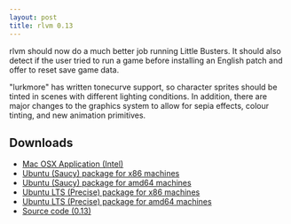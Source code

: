 ```yaml
---
layout: post
title: rlvm 0.13
---
```


rlvm should now do a much better job running Little Busters. It should also detect if the user tried to run a game before installing an English patch and offer to reset save game data.

"lurkmore" has written tonecurve support, so character sprites should be tinted in scenes with different lighting conditions. In addition, there are major changes to the graphics system to allow for sepia effects, colour tinting, and new animation primitives.

<div class="downloadinfo">
<h2>Downloads</h2>
<ul>
  <li class="macicon">
    <a href="https://github.com/eglaysher/rlvm/releases/download/release-0.13/rlvm_0.13.dmg"
       onClick="_gaq.push(['_trackEvent', 'Download', 'rlvm_0.13.dmg']);">
      Mac OSX Application (Intel)
    </a>
  </li>
  <li class="ubuntuicon">
    <a href="https://github.com/eglaysher/rlvm/releases/download/release-0.13-saucy/rlvm_0.13.1_i386.deb"
     onClick="_gaq.push(['_trackEvent', 'Download', 'rlvm_0.13.1_i386.deb']);">
      Ubuntu (Saucy) package for x86 machines
    </a>
  </li>
  <li class="ubuntuicon">
    <a href="https://github.com/eglaysher/rlvm/releases/download/release-0.13-saucy/rlvm_0.13.1_amd64.deb"
     onClick="_gaq.push(['_trackEvent', 'Download', 'rlvm_0.13.1_amd64.deb']);">
      Ubuntu (Saucy) package for amd64 machines
    </a>
  </li>
  <li class="ubuntuicon">
    <a href="https://github.com/eglaysher/rlvm/releases/download/release-0.13/rlvm_0.13_i386.deb"
     onClick="_gaq.push(['_trackEvent', 'Download', 'rlvm_0.13_i386.deb']);">
      Ubuntu LTS (Precise) package for x86 machines
    </a>
  </li>
  <li class="ubuntuicon">
    <a href="https://github.com/eglaysher/rlvm/releases/download/release-0.13/rlvm_0.13_amd64.deb"
     onClick="_gaq.push(['_trackEvent', 'Download', 'rlvm_0.13_amd64.deb']);">
      Ubuntu LTS (Precise) package for amd64 machines
    </a>
  </li>
  <li class="sourceicon">
    <a href="http://github.com/eglaysher/rlvm/tarball/release-0.13"
       onClick="_gaq.push(['_trackEvent', 'Download', 'source-0.13']);">
      Source code (0.13)
    </a>
  </li>
</ul>
</div>
